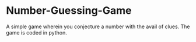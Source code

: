 # Number-Guessing-Game
A simple game wherein you conjecture a number with the avail of clues. The game is coded in python.
